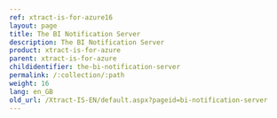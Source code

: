 ```yaml
---
ref: xtract-is-for-azure16
layout: page
title: The BI Notification Server
description: The BI Notification Server
product: xtract-is-for-azure
parent: xtract-is-for-azure
childidentifier: the-bi-notification-server
permalink: /:collection/:path
weight: 16
lang: en_GB
old_url: /Xtract-IS-EN/default.aspx?pageid=bi-notification-server
---
```

